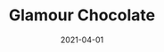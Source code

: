 ---
description: "Pattern%3A%20Glamour%20%7C%20Color%3A%20Chocolate%20%7C%20Width%3A%2054%u201D%20%7C%20Content%3A%2080%25%20PVC%2C%2020%25%20Polyurethane%20%7C%20Abrasion%3A%20100%2C000%20Double%20Rubs%20-%20Wyzenbeek%20Method%20%7C%20Repeat%3A%20None%20%7C%20Flammability%3A%20NFPA%20260%20%7C%20Applications%3A%20Contract%20/%20Hospitality%2C%20Residential%20%7C%2040%20Yard%20Minimum%20%7C%20"
tags: 
  - "Lark Fontaine"
  - "Glamour"
  - "Textiles"
image_primary: "img/Chocolate_6926067d-9a10-4143-9e7a-9fdaa0460fe7_large.jpg"
href: "https://www.larkfontaine.com/collections/textiles/products/glamour-chocolate"
designer: "Lark Fontaine"
title: "Glamour Chocolate"
category: "Textiles"
subtitle: ""
manufacturer: "Lark Fontaine"
slug: "/manufacturers/lark-fontaine/textiles/lark-fontaine-glamour-chocolate"
date: "2021-04-01"
---